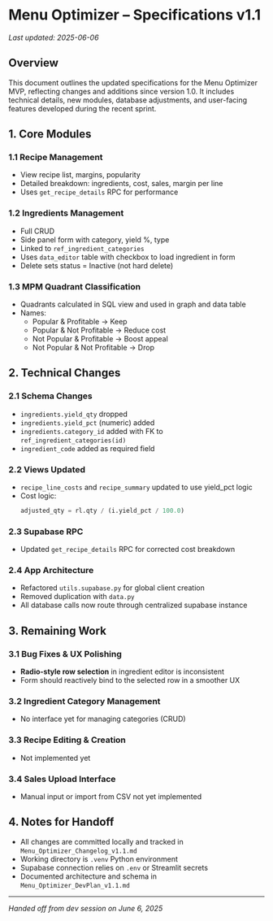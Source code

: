
# Menu Optimizer – Specifications v1.1

_Last updated: 2025-06-06_

## Overview
This document outlines the updated specifications for the Menu Optimizer MVP, reflecting changes and additions since version 1.0. It includes technical details, new modules, database adjustments, and user-facing features developed during the recent sprint.

## 1. Core Modules

### 1.1 Recipe Management
- View recipe list, margins, popularity
- Detailed breakdown: ingredients, cost, sales, margin per line
- Uses `get_recipe_details` RPC for performance

### 1.2 Ingredients Management
- Full CRUD
- Side panel form with category, yield %, type
- Linked to `ref_ingredient_categories`
- Uses `data_editor` table with checkbox to load ingredient in form
- Delete sets status = Inactive (not hard delete)

### 1.3 MPM Quadrant Classification
- Quadrants calculated in SQL view and used in graph and data table
- Names:
  - Popular & Profitable → Keep
  - Popular & Not Profitable → Reduce cost
  - Not Popular & Profitable → Boost appeal
  - Not Popular & Not Profitable → Drop

## 2. Technical Changes

### 2.1 Schema Changes
- `ingredients.yield_qty` dropped
- `ingredients.yield_pct` (numeric) added
- `ingredients.category_id` added with FK to `ref_ingredient_categories(id)`
- `ingredient_code` added as required field

### 2.2 Views Updated
- `recipe_line_costs` and `recipe_summary` updated to use yield_pct logic
- Cost logic:
  ```sql
  adjusted_qty = rl.qty / (i.yield_pct / 100.0)
  ```

### 2.3 Supabase RPC
- Updated `get_recipe_details` RPC for corrected cost breakdown

### 2.4 App Architecture
- Refactored `utils.supabase.py` for global client creation
- Removed duplication with `data.py`
- All database calls now route through centralized supabase instance

## 3. Remaining Work

### 3.1 Bug Fixes & UX Polishing
- **Radio-style row selection** in ingredient editor is inconsistent
- Form should reactively bind to the selected row in a smoother UX

### 3.2 Ingredient Category Management
- No interface yet for managing categories (CRUD)

### 3.3 Recipe Editing & Creation
- Not implemented yet

### 3.4 Sales Upload Interface
- Manual input or import from CSV not yet implemented

## 4. Notes for Handoff
- All changes are committed locally and tracked in `Menu_Optimizer_Changelog_v1.1.md`
- Working directory is `.venv` Python environment
- Supabase connection relies on `.env` or Streamlit secrets
- Documented architecture and schema in `Menu_Optimizer_DevPlan_v1.1.md`

---

_Handed off from dev session on June 6, 2025_
